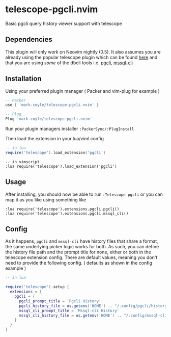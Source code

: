 # telescope-pgcli.nvim
Basic pgcli query history viewer support with telescope

## Dependencies

This plugin will only work on Neovim nightly (0.5).
It also assumes you are already using the popular telescope plugin which can be found [here](https://github.com/nvim-telescope/telescope.nvim)
and that you are using _some_ of the dbcli tools i.e. [pgcli](https://github.com/dbcli/pgcli), [mssql-cli](https://github.com/dbcli/mssql-cli)

## Installation

Using your preferred plugin manager ( Packer and vim-plug for example )

```lua
-- Packer
use { 'mark-coyle/telescope-pgcli.nvim' }

-- Plug
Plug 'mark-coyle/telescope-pgcli.nvim'
```

Run your plugin managers installer `:PackerSync/:PlugInstall`

Then load the extension in your lua/viml config

```lua
-- in lua
require('telescope').load_extension('pgcli')
```

```viml
-- in vimscript
:lua require('telescope').load_extension('pgcli')
```

## Usage

After installing, you should now be able to run `:Telescope pgcli` or you can map it as you like using something like

```
:lua require('telescope').extensions.pgcli.pgcli()
:lua require('telescope').extensions.pgcli.mssql_cli()
```

## Config

As it happens, `pgcli` and `mssql-cli` have history files that share a format, the same underlying picker logic works for both.
As such, you can define the history file path and the prompt title for none, either or both in the telescope extension config.
There are default values, meaning you don't need to provide the following config. ( defaults as shown in the config example )

```lua
-- in lua

require('telescope').setup {
  extensions = {
    pgcli = {
      pgcli_prompt_title = 'Pgcli History'
      pgcli_history_file = os.getenv('HOME') .. "/.config/pgcli/history",
      mssql_cli_prompt_title = 'Mssql-cli History'
      mssql_cli_history_file = os.getenv('HOME') .. "/.config/mssql-cli/history",
    }
  }
}
```

